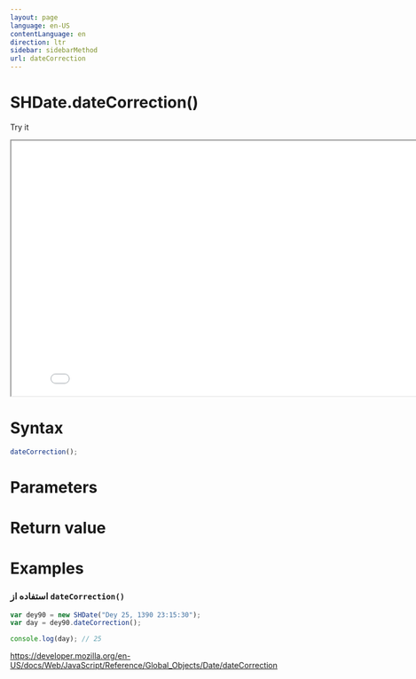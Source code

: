 ```yaml
---
layout: page
language: en-US
contentLanguage: en
direction: ltr
sidebar: sidebarMethod
url: dateCorrection
---
```


# SHDate.dateCorrection()

Try it

<iframe style="width: 830px; height: 460px;" src="/SHDateTime-js/examples/live.html?function=dateCorrection" title="MDN Web Docs Interactive Example" loading="lazy"></iframe>
<br/>

# Syntax

```js
dateCorrection();
```

# Parameters

# Return value

# Examples

### استفاده از <code dir="ltr">dateCorrection()</code>

```js
var dey90 = new SHDate("Dey 25, 1390 23:15:30");
var day = dey90.dateCorrection();

console.log(day); // 25
```

https://developer.mozilla.org/en-US/docs/Web/JavaScript/Reference/Global_Objects/Date/dateCorrection
